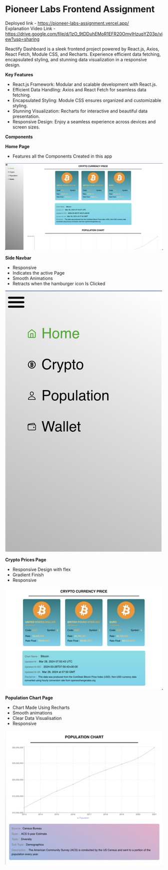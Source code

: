 
# Pioneer Labs Frontend Assignment

Deployed link - https://pioneer-labs-assignment.vercel.app/
<br/>
Explanation Video Link - https://drive.google.com/file/d/1zO_9tDDuhEMoR1EFR20OmylHzuqYZ03p/view?usp=sharing

Reactify Dashboard is a sleek frontend project powered by React.js, Axios, React Fetch, Module CSS, and Recharts. Experience efficient data fetching, encapsulated styling, and stunning data visualization in a responsive design.

**Key Features**

- React.js Framework: Modular and scalable development with React.js.
- Efficient Data Handling: Axios and React Fetch for seamless data fetching.
- Encapsulated Styling: Module CSS ensures organized and customizable styling.
- Stunning Visualization: Recharts for interactive and beautiful data presentation.
- Responsive Design: Enjoy a seamless experience across devices and screen sizes.

**Components**

**Home Page**
- Features all the Components Created in this app
<img src='./src/Images/home0.png'/>

**Side Navbar**

- Responsive
- Indicates the active Page
- Smooth Animations
- Retracts when the hamburger icon Is Clicked

<img src='./src/Images/navbar0.png'/>

**Crypto Prices Page**
- Responsive Design with flex
- Gradient Finish
- Responsive
<img src='./src/Images/crypto0.png'/>

**Population Chart Page**
- Chart Made Using Recharts
- Smooth animations
- Clear Data Visualisation
- Responsive

<img src='./src/Images/population0.png'/>

